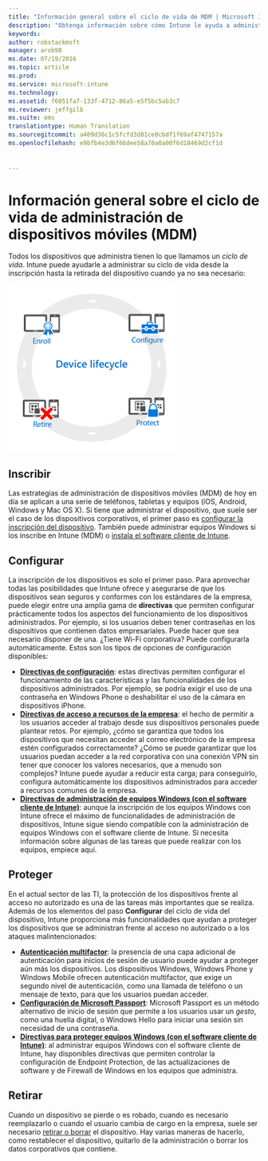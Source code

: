 ```yaml
---
title: "Información general sobre el ciclo de vida de MDM | Microsoft Intune"
description: "Obtenga información sobre cómo Intune le ayuda a administrar dispositivos a través de su ciclo de vida desde la inscripción pasando por la configuración hasta su posible retirada."
keywords: 
author: robstackmsft
manager: arob98
ms.date: 07/19/2016
ms.topic: article
ms.prod: 
ms.service: microsoft-intune
ms.technology: 
ms.assetid: f6051fa7-133f-4712-86a5-e5f5bc5ab3c7
ms.reviewer: jeffgilb
ms.suite: ems
translationtype: Human Translation
ms.sourcegitcommit: a409d36c1c5fcfd3d81ce0cbdf1f69af4747157a
ms.openlocfilehash: e9bfb4e3d6f66dee58a70a0a00f6d18469d2cf1d


---
```


# Información general sobre el ciclo de vida de administración de dispositivos móviles (MDM)

Todos los dispositivos que administra tienen lo que llamamos un *ciclo de vida*. Intune puede ayudarle a administrar su ciclo de vida desde la inscripción hasta la retirada del dispositivo cuando ya no sea necesario:

![Ciclo de vida del dispositivo](./media/device-lifecycle.png "the Intune device lifecycle")

## Inscribir
Las estrategias de administración de dispositivos móviles (MDM) de hoy en día se aplican a una serie de teléfonos, tabletas y equipos (iOS, Android, Windows y Mac OS X). Si tiene que administrar el dispositivo, que suele ser el caso de los dispositivos corporativos, el primer paso es [configurar la inscripción del dispositivo](enroll-devices-in-microsoft-intune.md). También puede administrar equipos Windows si los inscribe en Intune (MDM) o [instala el software cliente de Intune](manage-windows-pcs-with-microsoft-intune.md).

## Configurar
La inscripción de los dispositivos es solo el primer paso. Para aprovechar todas las posibilidades que Intune ofrece y asegurarse de que los dispositivos sean seguros y conformes con los estándares de la empresa, puede elegir entre una amplia gama de **directivas** que permiten configurar prácticamente todos los aspectos del funcionamiento de los dispositivos administrados. Por ejemplo, si los usuarios deben tener contraseñas en los dispositivos que contienen datos empresariales. Puede hacer que sea necesario disponer de una. ¿Tiene Wi-Fi corporativa? Puede configurarla automáticamente. Estos son los tipos de opciones de configuración disponibles:

- [**Directivas de configuración**](manage-settings-and-features-on-your-devices-with-microsoft-intune-policies.md): estas directivas permiten configurar el funcionamiento de las características y las funcionalidades de los dispositivos administrados. Por ejemplo, se podría exigir el uso de una contraseña en Windows Phone o deshabilitar el uso de la cámara en dispositivos iPhone.
- [**Directivas de acceso a recursos de la empresa**](enable-access-to-company-resources-with-microsoft-intune.md): el hecho de permitir a los usuarios acceder al trabajo desde sus dispositivos personales puede plantear retos. Por ejemplo, ¿cómo se garantiza que todos los dispositivos que necesitan acceder al correo electrónico de la empresa estén configurados correctamente? ¿Cómo se puede garantizar que los usuarios puedan acceder a la red corporativa con una conexión VPN sin tener que conocer los valores necesarios, que a menudo son complejos? Intune puede ayudar a reducir esta carga; para conseguirlo, configura automáticamente los dispositivos administrados para acceder a recursos comunes de la empresa.
- [**Directivas de administración de equipos Windows (con el software cliente de Intune)**](common-windows-pc-management-tasks-with-the-microsoft-intune-computer-client.md): aunque la inscripción de los equipos Windows con Intune ofrece el máximo de funcionalidades de administración de dispositivos, Intune sigue siendo compatible con la administración de equipos Windows con el software cliente de Intune. Si necesita información sobre algunas de las tareas que puede realizar con los equipos, empiece aquí.

## Proteger
En el actual sector de las TI, la protección de los dispositivos frente al acceso no autorizado es una de las tareas más importantes que se realiza. Además de los elementos del paso **Configurar** del ciclo de vida del dispositivo, Intune proporciona más funcionalidades que ayudan a proteger los dispositivos que se administran frente al acceso no autorizado o a los ataques malintencionados:
- [**Autenticación multifactor**](protect-windows-devices-with-multi-factor-authentication.md): la presencia de una capa adicional de autenticación para inicios de sesión de usuario puede ayudar a proteger aún más los dispositivos. Los dispositivos Windows, Windows Phone y Windows Mobile ofrecen autenticación multifactor, que exige un segundo nivel de autenticación, como una llamada de teléfono o un mensaje de texto, para que los usuarios puedan acceder.
- [**Configuración de Microsoft Passport**](control-microsoft-passport-settings-on-devices-with-microsoft-intune.md): Microsoft Passport es un método alternativo de inicio de sesión que permite a los usuarios usar un *gesto*, como una huella digital, o Windows Hello para iniciar una sesión sin necesidad de una contraseña.
- [**Directivas para proteger equipos Windows (con el software cliente de Intune)**](policies-to-protect-windows-pcs-in-microsoft-intune.md): al administrar equipos Windows con el software cliente de Intune, hay disponibles directivas que permiten controlar la configuración de Endpoint Protection, de las actualizaciones de software y de Firewall de Windows en los equipos que administra.

## Retirar
Cuando un dispositivo se pierde o es robado, cuando es necesario reemplazarlo o cuando el usuario cambia de cargo en la empresa, suele ser necesario [retirar o borrar](use-remote-wipe-to-help-protect-data-using-microsoft-intune.md) el dispositivo. Hay varias maneras de hacerlo, como restablecer el dispositivo, quitarlo de la administración o borrar los datos corporativos que contiene.



<!--HONumber=Jul16_HO3-->


